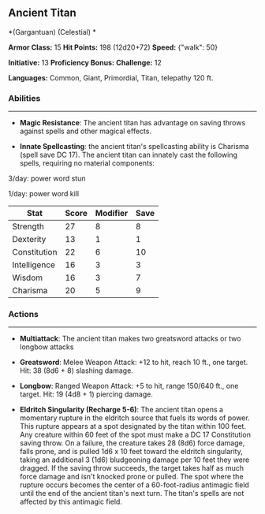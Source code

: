 ## Ancient Titan
*(Gargantuan) (Celestial) *

**Armor Class:** 15
**Hit Points:** 198 (12d20+72)
**Speed:** {"walk": 50}

**Initiative:** 13
**Proficiency Bonus:**
**Challenge:** 12

**Languages:** Common, Giant, Primordial, Titan, telepathy 120 ft.

### Abilities
 --- 
- **Magic Resistance**: The ancient titan has advantage on saving throws against spells and other magical effects.

- **Innate Spellcasting**: the ancient titan's spellcasting ability is Charisma (spell save DC 17). The ancient titan can innately cast the following spells, requiring no material components:

3/day: power word stun

1/day: power word kill



| Stat | Score | Modifier | Save |
| ---- | ---- | ---- | ---- |
| Strength | 27 | 8 | 8 |
| Dexterity | 13 | 1 | 1 |
| Constitution | 22 | 6 | 10 |
| Intelligence | 16 | 3 | 3 |
| Wisdom | 16 | 3 | 7 |
| Charisma | 20 | 5 | 9 |

### Actions
 --- 
- **Multiattack**: The ancient titan makes two greatsword attacks or two longbow attacks

- **Greatsword**: Melee Weapon Attack: +12 to hit, reach 10 ft., one target. Hit: 38 (8d6 + 8) slashing damage.

- **Longbow**: Ranged Weapon Attack: +5 to hit, range 150/640 ft., one target. Hit: 19 (4d8 + 1) piercing damage.

- **Eldritch Singularity (Recharge 5-6)**: The ancient titan opens a momentary rupture in the eldritch source that fuels its words of power. This rupture appears at a spot designated by the titan within 100 feet. Any creature within 60 feet of the spot must make a DC 17 Constitution saving throw. On a failure, the creature takes 28 (8d6) force damage, falls prone, and is pulled 1d6 x 10 feet toward the eldritch singularity, taking an additional 3 (1d6) bludgeoning damage per 10 feet they were dragged. If the saving throw succeeds, the target takes half as much force damage and isn't knocked prone or pulled. The spot where the rupture occurs becomes the center of a 60-foot-radius antimagic field until the end of the ancient titan's next turn. The titan's spells are not affected by this antimagic field.

